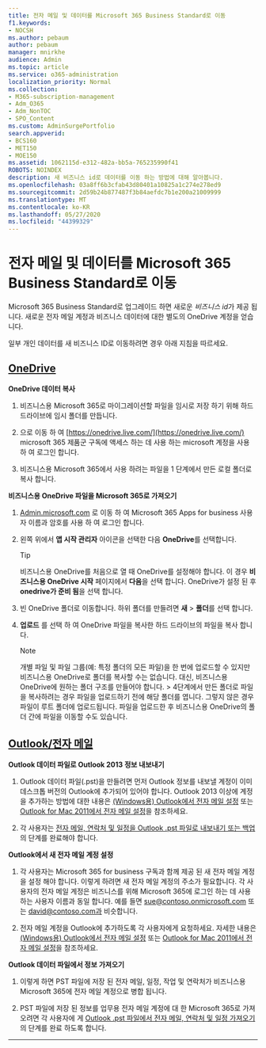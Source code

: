 ```yaml
---
title: 전자 메일 및 데이터를 Microsoft 365 Business Standard로 이동
f1.keywords:
- NOCSH
ms.author: pebaum
author: pebaum
manager: mnirkhe
audience: Admin
ms.topic: article
ms.service: o365-administration
localization_priority: Normal
ms.collection:
- M365-subscription-management
- Adm_O365
- Adm_NonTOC
- SPO_Content
ms.custom: AdminSurgePortfolio
search.appverid:
- BCS160
- MET150
- MOE150
ms.assetid: 1062115d-e312-482a-bb5a-765235990f41
ROBOTS: NOINDEX
description: 새 비즈니스 id로 데이터를 이동 하는 방법에 대해 알아봅니다.
ms.openlocfilehash: 03a8ff6b3cfab43d80401a10825a1c274e278ed9
ms.sourcegitcommit: 2d59b24b877487f3b84aefdc7b1e200a21009999
ms.translationtype: MT
ms.contentlocale: ko-KR
ms.lasthandoff: 05/27/2020
ms.locfileid: "44399329"
---
```

# <a name="move-email-and-data-to-microsoft-365-business-standard"></a>전자 메일 및 데이터를 Microsoft 365 Business Standard로 이동

Microsoft 365 Business Standard로 업그레이드 하면 새로운 *비즈니스 id*가 제공 됩니다. 새로운 전자 메일 계정과 비즈니스 데이터에 대한 별도의 OneDrive 계정을 얻습니다. 
  
일부 개인 데이터를 새 비즈니스 ID로 이동하려면 경우 아래 지침을 따르세요.
  
## <a name="onedrive"></a>[OneDrive](#tab/OneDrive)
  
 **OneDrive 데이터 복사**
1. 비즈니스용 Microsoft 365로 마이그레이션할 파일을 임시로 저장 하기 위해 하드 드라이브에 임시 폴더를 만듭니다.
    
2. 으로 이동 하 여 [https://onedrive.live.com/](https://onedrive.live.com/) microsoft 365 제품군 구독에 액세스 하는 데 사용 하는 microsoft 계정을 사용 하 여 로그인 합니다. 
    
3. 비즈니스용 Microsoft 365에서 사용 하려는 파일을 1 단계에서 만든 로컬 폴더로 복사 합니다.
    
 **비즈니스용 OneDrive 파일을 Microsoft 365로 가져오기**
1. [Admin.microsoft.com](https://go.microsoft.com/fwlink/?LinkId=816877) 로 이동 하 여 Microsoft 365 Apps for business 사용자 이름과 암호를 사용 하 여 로그인 합니다. 
    
2. 왼쪽 위에서 **앱 시작 관리자** 아이콘을 선택한 다음 **OneDrive**를 선택합니다.
  
    > [!TIP]
    > 비즈니스용 OneDrive를 처음으로 열 때 OneDrive를 설정해야 합니다. 이 경우 **비즈니스용 OneDrive 시작** 페이지에서 **다음**을 선택 합니다. OneDrive가 설정 된 후 **onedrive가 준비 됨**을 선택 합니다. 
  
3. 빈 OneDrive 폴더로 이동합니다. 하위 폴더를 만들려면 **새** \> **폴더**를 선택 합니다.

4. **업로드** 를 선택 하 여 OneDrive 파일을 복사한 하드 드라이브의 파일을 복사 합니다. 
  
    > [!NOTE]
    >  개별 파일 및 파일 그룹(예: 특정 폴더의 모든 파일)을 한 번에 업로드할 수 있지만 비즈니스용 OneDrive로 폴더를 복사할 수는 없습니다. 대신, 비즈니스용 OneDrive에 원하는 폴더 구조를 만들어야 합니다. >  4단계에서 만든 폴더로 파일을 복사하려는 경우 파일을 업로드하기 전에 해당 폴더를 엽니다. 그렇지 않은 경우 파일이 루트 폴더에 업로드됩니다. 파일을 업로드한 후 비즈니스용 OneDrive의 폴더 간에 파일을 이동할 수도 있습니다. 
  
## <a name="outlookemail"></a>[Outlook/전자 메일](#tab/Outlook)
  
 **Outlook 데이터 파일로 Outlook 2013 정보 내보내기**
1. Outlook 데이터 파일(.pst)을 만들려면 먼저 Outlook 정보를 내보낼 계정이 이미 데스크톱 버전의 Outlook에 추가되어 있어야 합니다. Outlook 2013 이상에 계정을 추가하는 방법에 대한 내용은 [(Windows용) Outlook에서 전자 메일 설정](https://support.office.com/article/6e27792a-9267-4aa4-8bb6-c84ef146101b.aspx) 또는 [Outlook for Mac 2011에서 전자 메일 설정](https://support.microsoft.com/en-us/office/set-up-email-in-mac-os-x-mail-de372dc4-9648-4044-a76c-e8a60e178d54)을 참조하세요.
    
2. 각 사용자는 [전자 메일, 연락처 및 일정을 Outlook .pst 파일로 내보내기 또는 백업](https://support.office.com/article/14252b52-3075-4e9b-be4e-ff9ef1068f91.aspx)의 단계를 완료해야 합니다.
    
 **Outlook에서 새 전자 메일 계정 설정**
1. 각 사용자는 Microsoft 365 for business 구독과 함께 제공 된 새 전자 메일 계정을 설정 해야 합니다. 이렇게 하려면 새 전자 메일 계정의 주소가 필요합니다. 각 사용자의 전자 메일 계정은 비즈니스를 위해 Microsoft 365에 로그인 하는 데 사용 하는 사용자 이름과 동일 합니다. 예를 들면 sue@contoso.onmicrosoft.com 또는 david@contoso.com과 비슷합니다.
    
2. 전자 메일 계정을 Outlook에 추가하도록 각 사용자에게 요청하세요. 자세한 내용은 [(Windows용) Outlook에서 전자 메일 설정](https://support.office.com/article/6e27792a-9267-4aa4-8bb6-c84ef146101b.aspx) 또는 [Outlook for Mac 2011에서 전자 메일 설정](https://support.microsoft.com/en-us/office/set-up-email-in-mac-os-x-mail-de372dc4-9648-4044-a76c-e8a60e178d54)을 참조하세요.
    
 **Outlook 데이터 파일에서 정보 가져오기**
1. 이렇게 하면 PST 파일에 저장 된 전자 메일, 일정, 작업 및 연락처가 비즈니스용 Microsoft 365에 전자 메일 계정으로 병합 됩니다.
    
2. PST 파일에 저장 된 정보를 업무용 전자 메일 계정에 대 한 Microsoft 365로 가져오려면 각 사용자에 게 [Outlook .pst 파일에서 전자 메일, 연락처 및 일정 가져오기](https://support.office.com/article/431a8e9a-f99f-4d5f-ae48-ded54b3440ac.aspx)의 단계를 완료 하도록 합니다.
    
---

